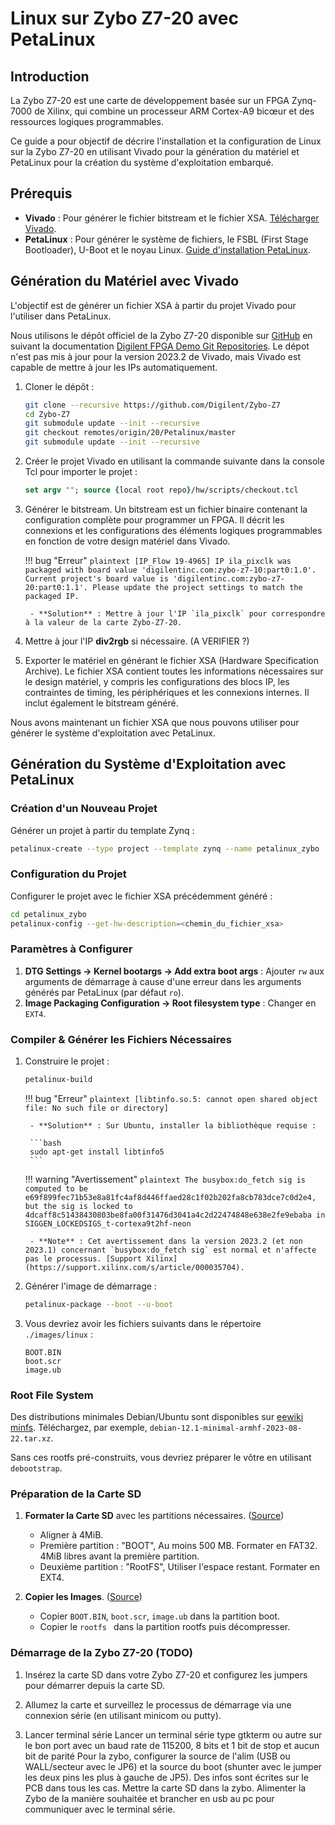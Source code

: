 # Linux sur Zybo Z7-20 avec PetaLinux

## Introduction

La Zybo Z7-20 est une carte de développement basée sur un FPGA Zynq-7000 de Xilinx, qui combine un processeur ARM Cortex-A9 bicœur et des ressources logiques programmables.

Ce guide a pour objectif de décrire l'installation et la configuration de Linux sur la Zybo Z7-20 en utilisant Vivado pour la génération du matériel et PetaLinux pour la création du système d'exploitation embarqué.


## Prérequis

- **Vivado** : Pour générer le fichier bitstream et le fichier XSA. [Télécharger Vivado](https://www.xilinx.com/support/download.html).
- **PetaLinux** : Pour générer le système de fichiers, le FSBL (First Stage Bootloader), U-Boot et le noyau Linux. [Guide d'installation PetaLinux](https://docs.amd.com/r/en-US/ug1144-petalinux-tools-reference-guide/Installation-Steps).

## Génération du Matériel avec Vivado

L'objectif est de générer un fichier XSA à partir du projet Vivado pour l'utiliser dans PetaLinux.

Nous utilisons le dépôt officiel de la Zybo Z7-20 disponible sur [GitHub](https://github.com/Digilent/Zybo-Z7) en suivant la documentation [Digilent FPGA Demo Git Repositories](https://digilent.com/reference/programmable-logic/documents/git?redirect=1). Le dépot n'est pas mis à jour pour la version 2023.2 de Vivado, mais Vivado est capable de mettre à jour les IPs automatiquement.


1. Cloner le dépôt :

    ```bash
    git clone --recursive https://github.com/Digilent/Zybo-Z7
    cd Zybo-Z7
    git submodule update --init --recursive
    git checkout remotes/origin/20/Petalinux/master
    git submodule update --init --recursive
    ```

2. Créer le projet Vivado en utilisant la commande suivante dans la console Tcl pour importer le projet :

    ```tcl
    set argv ""; source {local root repo}/hw/scripts/checkout.tcl
    ```

3. Générer le bitstream. Un bitstream est un fichier binaire contenant la configuration complète pour programmer un FPGA. Il décrit les connexions et les configurations des éléments logiques programmables en fonction de votre design matériel dans Vivado.

    !!! bug "Erreur"
        ```plaintext
        [IP_Flow 19-4965] IP ila_pixclk was packaged with board value 'digilentinc.com:zybo-z7-10:part0:1.0'. Current project's board value is 'digilentinc.com:zybo-z7-20:part0:1.1'. Please update the project settings to match the packaged IP.
        ```

        - **Solution** : Mettre à jour l'IP `ila_pixclk` pour correspondre à la valeur de la carte Zybo-Z7-20.

4. Mettre à jour l'IP **div2rgb** si nécessaire. (A VERIFIER ?)

5. Exporter le matériel en générant le fichier XSA (Hardware Specification Archive). Le fichier XSA contient toutes les informations nécessaires sur le design matériel, y compris les configurations des blocs IP, les contraintes de timing, les périphériques et les connexions internes. Il inclut également le bitstream généré.

Nous avons maintenant un fichier XSA que nous pouvons utiliser pour générer le système d'exploitation avec PetaLinux.

## Génération du Système d'Exploitation avec PetaLinux

### Création d'un Nouveau Projet

Générer un projet à partir du template Zynq :

```bash
petalinux-create --type project --template zynq --name petalinux_zybo
```

### Configuration du Projet

Configurer le projet avec le fichier XSA précédemment généré :

```bash
cd petalinux_zybo
petalinux-config --get-hw-description=<chemin_du_fichier_xsa>
```

### Paramètres à Configurer

1. **DTG Settings -> Kernel bootargs -> Add extra boot args** : Ajouter `rw` aux arguments de démarrage à cause d'une erreur dans les arguments générés par PetaLinux (par défaut `ro`).
2. **Image Packaging Configuration -> Root filesystem type** : Changer en `EXT4`.

### Compiler & Générer les Fichiers Nécessaires

1. Construire le projet :

    ```bash
    petalinux-build
    ```

    !!! bug "Erreur"
        ```plaintext
        [libtinfo.so.5: cannot open shared object file: No such file or directory]
        ```

        - **Solution** : Sur Ubuntu, installer la bibliothèque requise :

        ```bash
        sudo apt-get install libtinfo5
        ```
    
    !!! warning "Avertissement"
        ```plaintext
        The busybox:do_fetch sig is computed to be e69f899fec71b53e8a81fc4af8d446ffaed28c1f02b202fa8cb783dce7c0d2e4, but the sig is locked to 4dcaff8c51438430803be8fa00f31476d3041a4c2d22474848e638e2fe9ebaba in SIGGEN_LOCKEDSIGS_t-cortexa9t2hf-neon
        ```

        - **Note** : Cet avertissement dans la version 2023.2 (et non 2023.1) concernant `busybox:do_fetch sig` est normal et n'affecte pas le processus. [Support Xilinx](https://support.xilinx.com/s/article/000035704).

2. Générer l'image de démarrage :

    ```bash
    petalinux-package --boot --u-boot
    ```

3. Vous devriez avoir les fichiers suivants dans le répertoire `./images/linux` :

    ```plaintext
    BOOT.BIN
    boot.scr
    image.ub
    ```

### Root File System

Des distributions minimales Debian/Ubuntu sont disponibles sur [eewiki minfs](https://rcn-ee.com/rootfs/eewiki/minfs/). Téléchargez, par exemple, `debian-12.1-minimal-armhf-2023-08-22.tar.xz`.

Sans ces rootfs pré-construits, vous devriez préparer le vôtre en utilisant `debootstrap`.

### Préparation de la Carte SD

1. **Formater la Carte SD** avec les partitions nécessaires. ([Source](https://docs.amd.com/r/en-US/ug1144-petalinux-tools-reference-guide/Configuring-SD-Card-ext-File-System-Boot))

    - Aligner à 4MiB.
    - Première partition : "BOOT", Au moins 500 MB. Formater en FAT32. 4MiB libres avant la première partition.
    - Deuxième partition : "RootFS", Utiliser l'espace restant. Formater en EXT4.

2. **Copier les Images**. ([Source](https://docs.amd.com/r/en-US/ug1144-petalinux-tools-reference-guide/Booting-a-PetaLinux-Image-on-Hardware-with-SD-Card))

    - Copier `BOOT.BIN`, `boot.scr`, `image.ub` dans la partition boot.
    - Copier le `rootfs ` dans la partition rootfs puis décompresser.

### Démarrage de la Zybo Z7-20 (TODO)

1. Insérez la carte SD dans votre Zybo Z7-20 et configurez les jumpers pour démarrer depuis la carte SD.
2. Allumez la carte et surveillez le processus de démarrage via une connexion série (en utilisant minicom ou putty).

5. Lancer terminal série
Lancer un terminal série type gtkterm ou autre sur le bon port avec un baud rate de 115200, 8 bits et 1 bit de stop et aucun bit de parité
Pour la zybo, configurer la source de l'alim (USB ou WALL/secteur avec le JP6) et la source du boot (shunter avec le jumper les deux pins les plus à gauche de JP5). Des infos sont écrites sur le PCB dans tous les cas.
Mettre la carte SD dans la zybo.
Alimenter la Zybo de la manière souhaitée et brancher en usb au pc pour communiquer avec le terminal série.